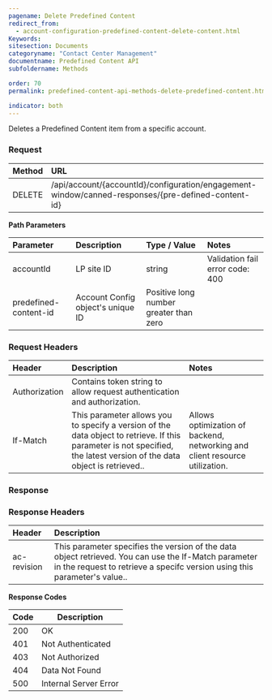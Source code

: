 ```yaml
---
pagename: Delete Predefined Content
redirect_from:
  - account-configuration-predefined-content-delete-content.html
Keywords:
sitesection: Documents
categoryname: "Contact Center Management"
documentname: Predefined Content API
subfoldername: Methods

order: 70
permalink: predefined-content-api-methods-delete-predefined-content.html

indicator: both
---
```


Deletes a Predefined Content item from a specific account.

### Request

 |Method|  URL| 
 |:-------  |:-----| 
 |DELETE|  /api/account/{accountId}/configuration/engagement-window/canned-responses/{pre-defined-content-id} |

**Path Parameters**

 |Parameter|  Description|  Type / Value| Notes|
 |:-----------|  :-------------|  :-------------|:----------| 
 |accountId|  LP site ID|  string |  Validation fail error code: 400 |
 |predefined-content-id|  Account Config object's unique ID|  Positive long number greater than zero  |

### Request Headers

 |Header|  Description|  Notes| 
 |:-------  |:--------------  |:---| 
 |Authorization|  Contains token string to allow request authentication and authorization.  |
 |If-Match|  This parameter allows you to specify a version of the data object to retrieve. If this parameter is not specified, the latest version of the data object is retrieved..|  Allows optimization of backend, networking and client resource utilization. |

### Response

### Response Headers

 |Header|  Description| 
 |:-------   |:-----  |
 |ac-revision|  This parameter specifies the version of the data object retrieved. You can use the If-Match parameter in the request to retrieve a specifc version using this parameter's value..|

**Response Codes**

| Code | Description           |
|------|-----------------------|
| 200  | OK                    |
| 401  | Not Authenticated     |
| 403  | Not Authorized        |
| 404  | Data Not Found        |
| 500  | Internal Server Error |
